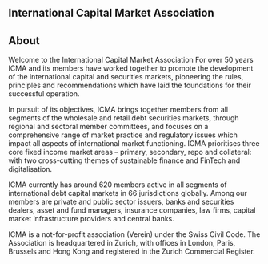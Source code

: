 ## International Capital Market Association

## About
Welcome to the International Capital Market Association
For over 50 years ICMA and its members have worked together to promote the development of the international capital and securities markets, pioneering the rules, 
principles and recommendations which have laid the foundations for their successful operation.

In pursuit of its objectives, ICMA brings together members from all segments of the wholesale and retail debt securities markets, through regional and sectoral 
member committees, and focuses on a comprehensive range of market practice and regulatory issues which impact all aspects of international market functioning. 
ICMA prioritises three core fixed income market areas – primary, secondary, repo and collateral: with two cross-cutting themes of sustainable finance and FinTech and digitalisation.

ICMA currently has around 620 members active in all segments of international debt capital markets in 66 jurisdictions globally. Among our members are private and 
public sector issuers, banks and securities dealers, asset and fund managers, insurance companies, law firms, capital market infrastructure providers and central banks.

ICMA is a not-for-profit association (Verein) under the Swiss Civil Code. The Association is headquartered in Zurich, with offices in London, Paris, Brussels and 
Hong Kong and registered in the Zurich Commercial Register.

<!--

**Here are some ideas to get you started:**

🙋‍♀️ A short introduction - what is your organization all about?
🌈 Contribution guidelines - how can the community get involved?
👩‍💻 Useful resources - where can the community find your docs? Is there anything else the community should know?
🍿 Fun facts - what does your team eat for breakfast?
🧙 Remember, you can do mighty things with the power of [Markdown](https://docs.github.com/github/writing-on-github/getting-started-with-writing-and-formatting-on-github/basic-writing-and-formatting-syntax)
-->
